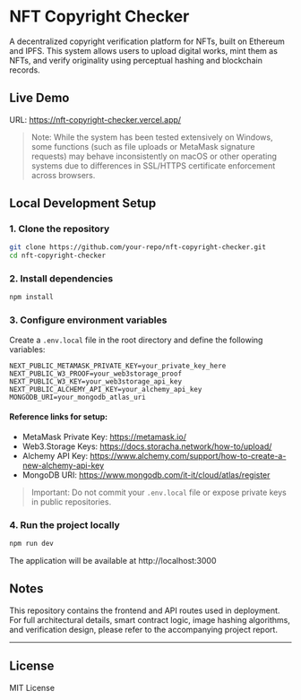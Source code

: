 # NFT Copyright Checker

A decentralized copyright verification platform for NFTs, built on Ethereum and IPFS. This system allows users to upload digital works, mint them as NFTs, and verify originality using perceptual hashing and blockchain records.


## Live Demo

URL: https://nft-copyright-checker.vercel.app/

> Note: While the system has been tested extensively on Windows, some functions (such as file uploads or MetaMask signature requests) may behave inconsistently on macOS or other operating systems due to differences in SSL/HTTPS certificate enforcement across browsers.



## Local Development Setup

### 1. Clone the repository

```bash
git clone https://github.com/your-repo/nft-copyright-checker.git
cd nft-copyright-checker
```

### 2. Install dependencies

```bash
npm install
```

### 3. Configure environment variables

Create a `.env.local` file in the root directory and define the following variables:

```env
NEXT_PUBLIC_METAMASK_PRIVATE_KEY=your_private_key_here
NEXT_PUBLIC_W3_PROOF=your_web3storage_proof
NEXT_PUBLIC_W3_KEY=your_web3storage_api_key
NEXT_PUBLIC_ALCHEMY_API_KEY=your_alchemy_api_key
MONGODB_URI=your_mongodb_atlas_uri
```

#### Reference links for setup:
- MetaMask Private Key: https://metamask.io/
- Web3.Storage Keys: https://docs.storacha.network/how-to/upload/
- Alchemy API Key: https://www.alchemy.com/support/how-to-create-a-new-alchemy-api-key
- MongoDB URI: https://www.mongodb.com/it-it/cloud/atlas/register

> Important: Do not commit your `.env.local` file or expose private keys in public repositories.



### 4. Run the project locally

```bash
npm run dev
```

The application will be available at http://localhost:3000


## Notes

This repository contains the frontend and API routes used in deployment. For full architectural details, smart contract logic, image hashing algorithms, and verification design, please refer to the accompanying project report.

---

## License

MIT License
```

